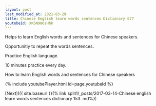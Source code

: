 ```yaml
---
layout: post
last_modified_at: 2021-03-29
title: Chinese English learn words sentences Dictionary 677 
youtubeId: XK6N986sHhk
---
```

 
 
Helps to learn English words and sentences for Chinese speakers.

Opportunitiy to repeat the words sentences. 

Practice English language. 
 
10 minutes practice every day. 
 
How to learn English words and sentences for Chinese speakers 
 
{% include youtubePlayer.html id=page.youtubeId %}
 
 
[Next]({{ site.baseurl }}{% link  split1/_posts/2017-03-14-Chinese english learn words sentences dictionary 153 .md%})
 
